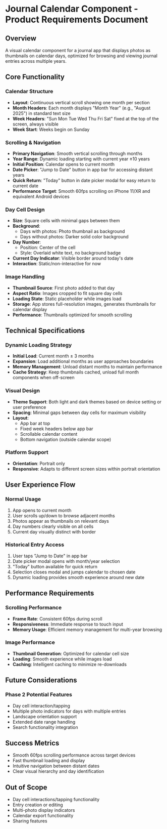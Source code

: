 # Journal Calendar Component - Product Requirements Document

## Overview
A visual calendar component for a journal app that displays photos as thumbnails on calendar days, optimized for browsing and viewing journal entries across multiple years.

## Core Functionality

### Calendar Structure
- **Layout**: Continuous vertical scroll showing one month per section
- **Month Headers**: Each month displays "Month Year" (e.g., "August 2025") in standard text size
- **Week Headers**: "Sun Mon Tue Wed Thu Fri Sat" fixed at the top of the screen, always visible
- **Week Start**: Weeks begin on Sunday

### Scrolling & Navigation
- **Primary Navigation**: Smooth vertical scrolling through months
- **Year Range**: Dynamic loading starting with current year ±10 years
- **Initial Position**: Calendar opens to current month
- **Date Picker**: "Jump to Date" button in app bar for accessing distant years
- **Quick Return**: "Today" button in date picker modal for easy return to current date
- **Performance Target**: Smooth 60fps scrolling on iPhone 11/XR and equivalent Android devices

### Day Cell Design
- **Size**: Square cells with minimal gaps between them
- **Background**: 
  - Days with photos: Photo thumbnail as background
  - Days without photos: Darker solid color background
- **Day Number**: 
  - Position: Center of the cell
  - Style: Overlaid white text, no background badge
- **Current Day Indicator**: Visible border around today's date
- **Interaction**: Static/non-interactive for now

### Image Handling
- **Thumbnail Source**: First photo added to that day
- **Aspect Ratio**: Images cropped to fit square day cells
- **Loading State**: Static placeholder while images load
- **Storage**: App stores full-resolution images, generates thumbnails for calendar display
- **Performance**: Thumbnails optimized for smooth scrolling

## Technical Specifications

### Dynamic Loading Strategy
- **Initial Load**: Current month ± 3 months
- **Expansion**: Load additional months as user approaches boundaries
- **Memory Management**: Unload distant months to maintain performance
- **Cache Strategy**: Keep thumbnails cached, unload full month components when off-screen

### Visual Design
- **Theme Support**: Both light and dark themes based on device setting or user preference
- **Spacing**: Minimal gaps between day cells for maximum visibility
- **Layout**: 
  - App bar at top
  - Fixed week headers below app bar
  - Scrollable calendar content
  - Bottom navigation (outside calendar scope)

### Platform Support
- **Orientation**: Portrait only
- **Responsive**: Adapts to different screen sizes within portrait orientation

## User Experience Flow

### Normal Usage
1. App opens to current month
2. User scrolls up/down to browse adjacent months
3. Photos appear as thumbnails on relevant days
4. Day numbers clearly visible on all cells
5. Current day visually distinct with border

### Historical Entry Access
1. User taps "Jump to Date" in app bar
2. Date picker modal opens with month/year selection
3. "Today" button available for quick return
4. Selection closes modal and jumps calendar to chosen date
5. Dynamic loading provides smooth experience around new date

## Performance Requirements

### Scrolling Performance
- **Frame Rate**: Consistent 60fps during scroll
- **Responsiveness**: Immediate response to touch input
- **Memory Usage**: Efficient memory management for multi-year browsing

### Image Performance
- **Thumbnail Generation**: Optimized for calendar cell size
- **Loading**: Smooth experience while images load
- **Caching**: Intelligent caching to minimize re-downloads

## Future Considerations

### Phase 2 Potential Features
- Day cell interaction/tapping
- Multiple photo indicators for days with multiple entries
- Landscape orientation support
- Extended date range handling
- Search functionality integration

## Success Metrics
- Smooth 60fps scrolling performance across target devices
- Fast thumbnail loading and display
- Intuitive navigation between distant dates
- Clear visual hierarchy and day identification

## Out of Scope
- Day cell interactions/tapping functionality
- Entry creation or editing
- Multi-photo display indicators
- Calendar export functionality
- Sharing features